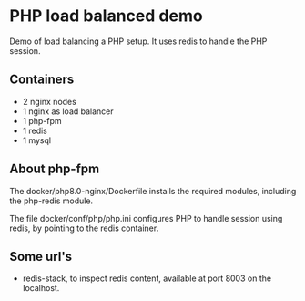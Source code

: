 # PHP load balanced demo

Demo of load balancing a PHP setup. It uses redis to handle the PHP session.

## Containers

* 2 nginx nodes
* 1 nginx as load balancer
* 1 php-fpm
* 1 redis
* 1 mysql

## About php-fpm

The docker/php8.0-nginx/Dockerfile installs the required modules, including the php-redis module.

The file docker/conf/php/php.ini configures PHP to handle session using redis, by pointing to the redis container.

## Some url's

* redis-stack, to inspect redis content, available at port 8003 on the localhost.

